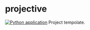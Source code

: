 # projective
[![Python application](https://github.com/programmer-666/projective/actions/workflows/python-app.yml/badge.svg?branch=main)](https://github.com/programmer-666/projective/actions/workflows/python-app.yml)
Project tempolate.
